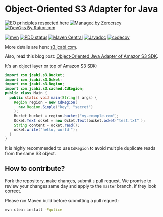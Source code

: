 # Object-Oriented S3 Adapter for Java

[![EO principles respected here](https://www.elegantobjects.org/badge.svg)](https://www.elegantobjects.org)
[![Managed by Zerocracy](https://www.0crat.com/badge/C3RUBL5H9.svg)](https://www.0crat.com/p/C3RUBL5H9)
[![DevOps By Rultor.com](http://www.rultor.com/b/jcabi/jcabi-s3)](http://www.rultor.com/p/jcabi/jcabi-s3)

[![mvn](https://github.com/jcabi/jcabi-s3/actions/workflows/mvn.yml/badge.svg)](https://github.com/jcabi/jcabi-s3/actions/workflows/mvn.yml)
[![PDD status](http://www.0pdd.com/svg?name=jcabi/jcabi-s3)](http://www.0pdd.com/p?name=jcabi/jcabi-s3)
[![Maven Central](https://maven-badges.herokuapp.com/maven-central/com.jcabi/jcabi-s3/badge.svg)](https://maven-badges.herokuapp.com/maven-central/com.jcabi/jcabi-s3)
[![Javadoc](https://javadoc.io/badge/com.jcabi/jcabi-s3.svg)](http://www.javadoc.io/doc/com.jcabi/jcabi-s3)
[![codecov](https://codecov.io/gh/jcabi/jcabi-s3/branch/master/graph/badge.svg)](https://codecov.io/gh/jcabi/jcabi-s3)

More details are here:
[s3.jcabi.com](http://s3.jcabi.com/index.html).

Also, read this blog post:
[Object-Oriented Java Adapter of Amazon S3 SDK][blog].

It's an object layer on top of Amazon S3 SDK:

```java
import com.jcabi.s3.Bucket;
import com.jcabi.s3.Ocket;
import com.jcabi.s3.Region;
import com.jcabi.s3.cached.CdRegion;
public class Main {
  public static void main(String[] args) {
    Region region = new CdRegion(
      new Region.Simple("key", "secret")
    );
    Bucket bucket = region.bucket("my.example.com");
    Ocket.Text ocket = new Ocket.Text(bucket.ocket("test.txt"));
    String content = ocket.read();
    ocket.write("hello, world!");
  }
}
```

It is highly recommended to use `CdRegion` to avoid multiple duplicate
reads from the same S3 object.

## How to contribute?

Fork the repository, make changes, submit a pull request.
We promise to review your changes same day and apply to
the `master` branch, if they look correct.

Please run Maven build before submitting a pull request:

```bash
mvn clean install -Pqulice
```

[blog]: http://www.yegor256.com/2014/05/26/amazon-s3-java-oop-adapter.html
